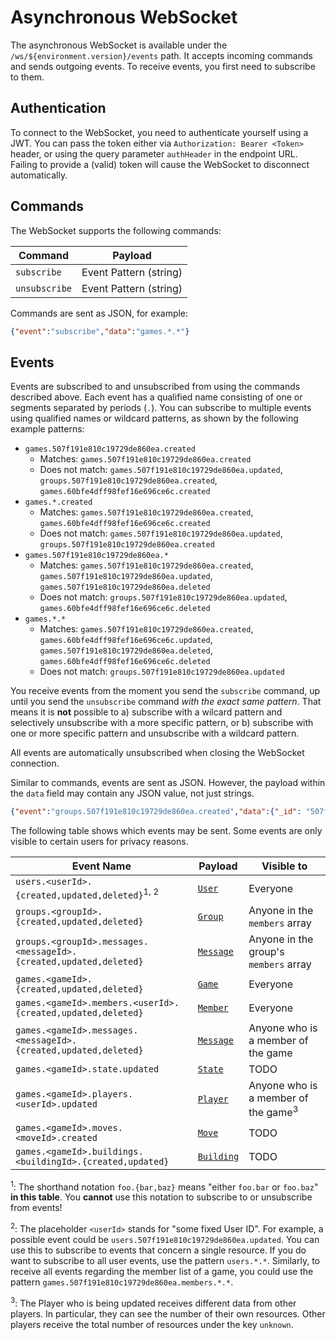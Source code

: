 # Asynchronous WebSocket

The asynchronous WebSocket is available under the `/ws/${environment.version}/events` path.
It accepts incoming commands and sends outgoing events.
To receive events, you first need to subscribe to them.

## Authentication

To connect to the WebSocket, you need to authenticate yourself using a JWT.
You can pass the token either via `Authorization: Bearer <Token>` header,
or using the query parameter `authHeader` in the endpoint URL.
Failing to provide a (valid) token will cause the WebSocket to disconnect automatically.

## Commands

The WebSocket supports the following commands:

| Command       | Payload                |
|---------------|------------------------|
| `subscribe`   | Event Pattern (string) |
| `unsubscribe` | Event Pattern (string) |

Commands are sent as JSON, for example:

```json
{"event":"subscribe","data":"games.*.*"}
```

## Events

Events are subscribed to and unsubscribed from using the commands described above.
Each event has a qualified name consisting of one or segments separated by periods (`.`).
You can subscribe to multiple events using qualified names or wildcard patterns, as shown by the following example patterns:

* `games.507f191e810c19729de860ea.created`
  * Matches: `games.507f191e810c19729de860ea.created`
  * Does not match: `games.507f191e810c19729de860ea.updated`, `groups.507f191e810c19729de860ea.created`, `games.60bfe4dff98fef16e696ce6c.created`
* `games.*.created`
  * Matches: `games.507f191e810c19729de860ea.created`, `games.60bfe4dff98fef16e696ce6c.created`
  * Does not match: `games.507f191e810c19729de860ea.updated`, `groups.507f191e810c19729de860ea.created`
* `games.507f191e810c19729de860ea.*`
  * Matches: `games.507f191e810c19729de860ea.created`, `games.507f191e810c19729de860ea.updated`, `games.507f191e810c19729de860ea.deleted`
  * Does not match: `groups.507f191e810c19729de860ea.updated`, `games.60bfe4dff98fef16e696ce6c.deleted`
* `games.*.*`
  * Matches: `games.507f191e810c19729de860ea.created`, `games.60bfe4dff98fef16e696ce6c.updated`, `games.507f191e810c19729de860ea.deleted`, `games.60bfe4dff98fef16e696ce6c.deleted`
  * Does not match: `groups.507f191e810c19729de860ea.updated`

You receive events from the moment you send the `subscribe` command, up until you send the `unsubscribe` command *with the exact same pattern*.
That means it is **not** possible to
a) subscribe with a wilcard pattern and selectively unsubscribe with a more specific pattern, or
b) subscribe with one or more specific pattern and unsubscribe with a wildcard pattern.

All events are automatically unsubscribed when closing the WebSocket connection.

Similar to commands, events are sent as JSON.
However, the payload within the `data` field may contain any JSON value, not just strings.

```json
{"event":"groups.507f191e810c19729de860ea.created","data":{"_id": "507f191e810c19729de860ea", "...": "..."}}
```

The following table shows which events may be sent.
Some events are only visible to certain users for privacy reasons.

| Event Name                                                        | Payload                     | Visible to                            |
|-------------------------------------------------------------------|-----------------------------|---------------------------------------|
| `users.<userId>.{created,updated,deleted}`<sup>1, 2</sup>         | [`User`](#model-User)       | Everyone                              |
| `groups.<groupId>.{created,updated,deleted}`                      | [`Group`](#model-Group)     | Anyone in the `members` array         |
| `groups.<groupId>.messages.<messageId>.{created,updated,deleted}` | [`Message`](#model-Message) | Anyone in the group's `members` array |
| `games.<gameId>.{created,updated,deleted}`                        | [`Game`](#model-Game)       | Everyone                              |
| `games.<gameId>.members.<userId>.{created,updated,deleted}`       | [`Member`](#model-Member)   | Everyone                              |
| `games.<gameId>.messages.<messageId>.{created,updated,deleted}`   | [`Message`](#model-Message) | Anyone who is a member of the game    |
| `games.<gameId>.state.updated` | [`State`](#model-State) | TODO |
| `games.<gameId>.players.<userId>.updated` | [`Player`](#model-Player) | Anyone who is a member of the game<sup>3</sup> |
| `games.<gameId>.moves.<moveId>.created` | [`Move`](#model-Move) | TODO |
| `games.<gameId>.buildings.<buildingId>.{created,updated}` | [`Building`](#model-Building) | TODO |

<sup>1</sup>: The shorthand notation `foo.{bar,baz}` means "either `foo.bar` or `foo.baz`" **in this table**. You **cannot** use this notation to subscribe to or unsubscribe from events!

<sup>2</sup>:
The placeholder `<userId>` stands for "some fixed User ID". For example, a possible event could be `users.507f191e810c19729de860ea.updated`.
You can use this to subscribe to events that concern a single resource. If you do want to subscribe to all user events, use the pattern `users.*.*`.
Similarly, to receive all events regarding the member list of a game, you could use the pattern `games.507f191e810c19729de860ea.members.*.*`.

<sup>3</sup>:
The Player who is being updated receives different data from other players.
In particular, they can see the number of their own resources.
Other players receive the total number of resources under the key `unknown`.
